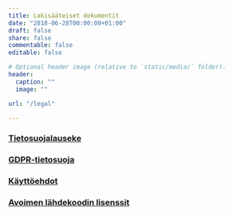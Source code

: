 ```yaml
---
title: Lakisääteiset dokumentit
date: "2018-06-28T00:00:00+01:00"
draft: false
share: false
commentable: false
editable: false

# Optional header image (relative to `static/media/` folder).
header:
  caption: ""
  image: ""

url: "/legal"

---
```

### [Tietosuojalauseke](/privacy)

### [GDPR-tietosuoja](/gdpr)

### [Käyttöehdot](/terms)

### [Avoimen lähdekoodin lisenssit](/licenses)

  <div data-service="youtube" data-id="on9TXY8kYyk" data-autoscale></div>
  
